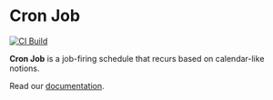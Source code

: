# Cron Job

[![CI Build](https://github.com/axonivy-market/cronjob/actions/workflows/ci.yml/badge.svg)](https://github.com/axonivy-market/cronjob/actions/workflows/ci.yml)

**Cron Job** is a job-firing schedule that recurs based on calendar-like notions.

Read our [documentation](cronjob-product/README.md).

